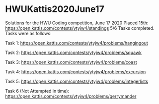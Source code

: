 # HWUKattis2020June17
Solutions for the HWU Coding competition, June 17 2020
Placed 15th: https://open.kattis.com/contests/ytyjw4/standings
5/6 Tasks completed. Tasks were as follows:

Task 1: https://open.kattis.com/contests/ytyjw4/problems/hangingout

Task 2: https://open.kattis.com/contests/ytyjw4/problems/squawk

Task 3: https://open.kattis.com/contests/ytyjw4/problems/coast

Task 4: https://open.kattis.com/contests/ytyjw4/problems/excursion

Task 5: https://open.kattis.com/contests/ytyjw4/problems/integerlists

Task 6 (Not Attempted in time): https://open.kattis.com/contests/ytyjw4/problems/gerrymander
